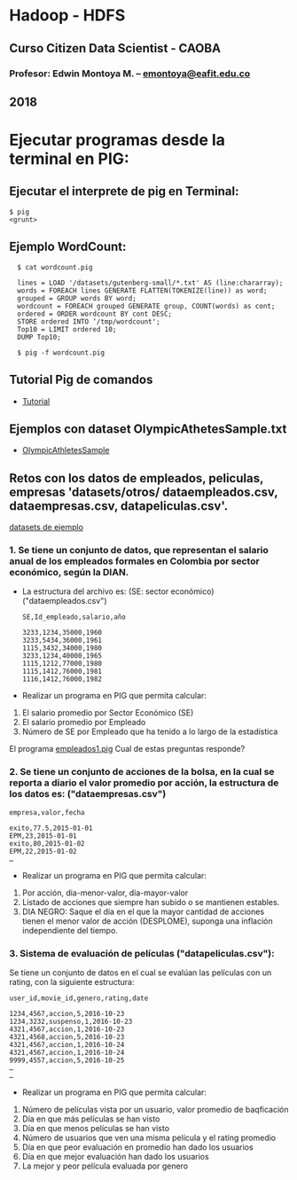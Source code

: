 # Hadoop - HDFS
## Curso Citizen Data Scientist - CAOBA
### Profesor: Edwin Montoya M. – emontoya@eafit.edu.co
## 2018

# Ejecutar programas desde la terminal en PIG:

## Ejecutar el interprete de pig en Terminal:

    $ pig
    <grunt> 

## Ejemplo WordCount:

      $ cat wordcount.pig

      lines = LOAD '/datasets/gutenberg-small/*.txt' AS (line:chararray);
      words = FOREACH lines GENERATE FLATTEN(TOKENIZE(line)) as word;
      grouped = GROUP words BY word;
      wordcount = FOREACH grouped GENERATE group, COUNT(words) as cont;
      ordered = ORDER wordcount BY cont DESC;
      STORE ordered INTO ‘/tmp/wordcount';
      Top10 = LIMIT ordered 10;
      DUMP Top10;

      $ pig -f wordcount.pig
            
## Tutorial Pig de comandos

* [Tutorial](PigTutorial.md)

## Ejemplos con dataset OlympicAthetesSample.txt

* [OlympicAthletesSample](OlympicAthletesSample.md)

## Retos con los datos de empleados, peliculas, empresas 'datasets/otros/    dataempleados.csv, dataempresas.csv, datapeliculas.csv'.

[datasets de ejemplo](../datasets/otros/)

### 1. Se tiene un conjunto de datos, que representan el salario anual de los empleados formales en Colombia por sector económico, según la DIAN.

* La estructura del archivo es: (SE: sector económico) ("dataempleados.csv")

      SE,Id_empleado,salario,año

      3233,1234,35000,1960
      3233,5434,36000,1961
      1115,3432,34000,1980
      3233,1234,40000,1965
      1115,1212,77000,1980
      1115,1412,76000,1981
      1116,1412,76000,1982

* Realizar un programa en PIG que permita calcular:

1. El salario promedio por Sector Económico (SE)
2. El salario promedio por Empleado
3. Número de SE por Empleado que ha tenido a lo largo de la estadística

El programa [empleados1.pig](empleados1.pig) Cual de estas preguntas responde?

### 2. Se tiene un conjunto de acciones de la bolsa, en la cual se reporta a diario el valor promedio por acción, la estructura de los datos es: ("dataempresas.csv")

    empresa,valor,fecha

    exito,77.5,2015-01-01
    EPM,23,2015-01-01
    exito,80,2015-01-02
    EPM,22,2015-01-02
    …

* Realizar un programa en PIG que permita calcular:

1. Por acción, dia-menor-valor, día-mayor-valor
2. Listado de acciones que siempre han subido o se mantienen estables.
3. DIA NEGRO: Saque el día en el que la mayor cantidad de acciones tienen el menor valor de acción (DESPLOME), suponga una inflación independiente del tiempo.

### 3. Sistema de evaluación de películas ("datapeliculas.csv"):

Se tiene un conjunto de datos en el cual se evalúan las películas con un rating, con la siguiente estructura:

    user_id,movie_id,genero,rating,date

    1234,4567,accion,5,2016-10-23
    1234,3232,suspenso,1,2016-10-23
    4321,4567,accion,1,2016-10-23
    4321,4568,accion,5,2016-10-23
    4321,4567,accion,1,2016-10-24
    4321,4567,accion,1,2016-10-24
    9999,4557,accion,5,2016-10-25
    …
    …

* Realizar un programa en PIG que permita calcular:

1. Número de películas vista por un usuario, valor promedio de baqficación
2. Día en que más películas se han visto
3. Día en que menos películas se han visto
4. Número de usuarios que ven una misma película y el rating promedio
5. Día en que peor evaluación en promedio han dado los usuarios
6. Día en que mejor evaluación han dado los usuarios
7. La mejor y peor película evaluada por genero